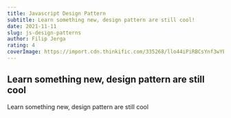 ```yaml
---
title: Javascript Design Pattern
subtitle: Learn something new, design pattern are still cool!
date: 2021-11-11
slug: js-design-patterns
author: Filip Jerga
rating: 4
coverImage: https://import.cdn.thinkific.com/335268/llo44iPiRBCsYnf3wYEk_c%23_Logo.jpg
---
```


## Learn something new, design pattern are still cool

Learn something new, design pattern are still cool
